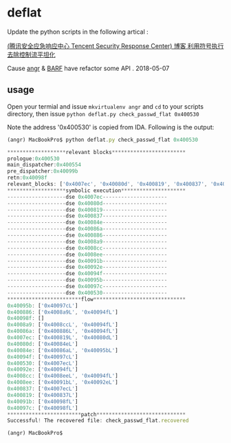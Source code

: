 # deflat

Update the python scripts in the following artical :

[(腾讯安全应急响应中心 Tencent Security Response Center) 博客 利用符号执行去除控制流平坦化](https://security.tencent.com/index.php/blog/msg/112)

Cause [angr](https://github.com/angr/angr) & [BARF](https://github.com/programa-stic/barf-project) have refactor some API . 2018-05-07 

## usage

Open your termial and issue `mkvirtualenv angr`
and `cd` to your scripts directory, then issue `python deflat.py check_passwd_flat 0x400530`

Note the address '0x400530' is copied from IDA. Following is the output:

```javascript
(angr) MacBookPro$ python deflat.py check_passwd_flat 0x400530

*******************relevant blocks************************
prologue:0x400530
main_dispatcher:0x400554
pre_dispatcher:0x40099b
retn:0x40098f
relevant_blocks: ['0x4007ec', '0x40080d', '0x400819', '0x400837', '0x40084e', '0x40086a', '0x400886', '0x4008a9', '0x4008cc', '0x4008ee', '0x40091b', '0x40092e', '0x40094f', '0x40095b', '0x40097c']
*******************symbolic execution*********************
-------------------dse 0x4007ec---------------------
-------------------dse 0x40080d---------------------
-------------------dse 0x400819---------------------
-------------------dse 0x400837---------------------
-------------------dse 0x40084e---------------------
-------------------dse 0x40086a---------------------
-------------------dse 0x400886---------------------
-------------------dse 0x4008a9---------------------
-------------------dse 0x4008cc---------------------
-------------------dse 0x4008ee---------------------
-------------------dse 0x40091b---------------------
-------------------dse 0x40092e---------------------
-------------------dse 0x40094f---------------------
-------------------dse 0x40095b---------------------
-------------------dse 0x40097c---------------------
-------------------dse 0x400530---------------------
************************flow******************************
0x40095b: ['0x40097cL']
0x400886: ['0x4008a9L', '0x40094fL']
0x40098f: []
0x4008a9: ['0x4008ccL', '0x40094fL']
0x40086a: ['0x400886L', '0x40094fL']
0x4007ec: ['0x400819L', '0x40080dL']
0x40080d: ['0x40084eL']
0x40084e: ['0x40086aL', '0x40095bL']
0x40094f: ['0x40097cL']
0x400530: ['0x4007ecL']
0x40092e: ['0x40094fL']
0x4008cc: ['0x4008eeL', '0x40094fL']
0x4008ee: ['0x40091bL', '0x40092eL']
0x400837: ['0x4007ecL']
0x400819: ['0x400837L']
0x40091b: ['0x40098fL']
0x40097c: ['0x40098fL']
************************patch*****************************
Successful! The recovered file: check_passwd_flat.recovered

(angr) MacBookPro$
```

